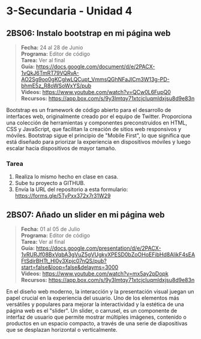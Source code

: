 # 3-Secundaria - Unidad 4

## 2BS06: Instalo bootstrap en mi página web

> <i class="bi bi-calendar"></i> **Fecha:** 24 al 28 de Junio<br><i class="bi bi-laptop"></i> **Programa:** Editor de código<br><i class="bi bi-clipboard-check"></i> **Tarea:** Ver al final<br> <i class="bi bi-card-checklist"></i> **Guía:** https://docs.google.com/document/d/e/2PACX-1vQkJ6TmRT79VQRvA-AO2Sg9oo0gKCgIwLQCupt_VmmsQGhNFaJlCm3W13g-PD-bhmE5z_R8oWSoWxYS/pub <br><i class="bi bi-youtube txt-red"></i> **Videos:** https://www.youtube.com/watch?v=QCw0L6FupQ0<br><i class="bi bi-files"></i> **Recursos:** https://app.box.com/s/9y3lmtqy71xtcjcluqmldxjsu8d9e83n

Bootstrap es un framework de código abierto para el desarrollo de interfaces web, originalmente creado por el equipo de Twitter. Proporciona una colección de herramientas y componentes preconstruidos en HTML, CSS y JavaScript, que facilitan la creación de sitios web responsivos y móviles. Bootstrap sigue el principio de "Mobile First", lo que significa que está diseñado para priorizar la experiencia en dispositivos móviles y luego escalar hacia dispositivos de mayor tamaño.

### Tarea

1. Realiza lo mismo hecho en clase en casa.
2. Sube tu proyecto a GITHUB.
3. Envía la URL del repositorio a esta formulario: https://forms.gle/5TyPxx372x7r31W29

<div class="currentTheme">

## 2BS07: Añado un slider en mi página web

> <i class="bi bi-calendar"></i> **Fecha:** 01 al 05 de Julio<br><i class="bi bi-laptop"></i> **Programa:** Editor de código<br><i class="bi bi-clipboard-check"></i> **Tarea:** Ver al final<br> <i class="bi bi-card-checklist"></i> **Guía:** https://docs.google.com/presentation/d/e/2PACX-1vRURJf08BxVqbA3gVuZ5gVUgkyXPESD0bZoOHoEFibHd8AlikF4sEAFtSdirBHTt_Hl0y3Xpjc07nQS/pub?start=false&loop=false&delayms=3000 <br><i class="bi bi-youtube txt-red"></i> **Videos:** https://www.youtube.com/watch?v=mx5ay2pDopk<br><i class="bi bi-files"></i> **Recursos:** https://app.box.com/s/9y3lmtqy71xtcjcluqmldxjsu8d9e83n

En el diseño web moderno, la interacción y la presentación visual juegan un papel crucial en la experiencia del usuario. Uno de los elementos más versátiles y populares para mejorar la interactividad y la estética de una página web es el "slider". Un slider, o carrusel, es un componente de interfaz de usuario que permite mostrar múltiples imágenes, contenido o productos en un espacio compacto, a través de una serie de diapositivas que se desplazan horizontal o verticalmente.

</div>